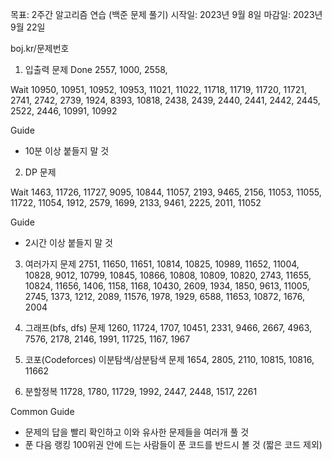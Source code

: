 
목표: 2주간 알고리즘 연습 (백준 문제 풀기)
시작일: 2023년 9월 8일
마감일: 2023년 9월 22일

boj.kr/문제번호

1. 입출력 문제
Done
2557, 1000, 2558,

Wait
10950, 10951, 10952, 10953, 11021, 11022, 11718, 11719, 11720, 11721, 2741, 2742, 2739, 1924, 8393, 10818, 2438, 2439, 2440, 2441, 2442, 2445, 2522, 2446, 10991, 10992

Guide
- 10분 이상 붙들지 말 것

2. DP 문제

Wait
1463, 11726, 11727, 9095, 10844, 11057, 2193, 9465, 2156, 11053, 11055, 11722, 11054, 1912, 2579, 1699, 2133, 9461, 2225, 2011, 11052

Guide
- 2시간 이상 붙들지 말 것

3. 여러가지 문제
2751, 11650, 11651, 10814, 10825, 10989, 11652, 11004, 10828, 9012, 10799, 10845, 10866, 10808, 10809, 10820, 2743, 11655, 10824, 11656, 1406, 1158, 1168, 10430, 2609, 1934, 1850, 9613, 11005, 2745, 1373, 1212, 2089, 11576, 1978, 1929, 6588, 11653, 10872, 1676, 2004

4. 그래프(bfs, dfs) 문제
1260, 11724, 1707, 10451, 2331, 9466, 2667, 4963, 7576, 2178, 2146, 1991, 11725, 1167, 1967

5. 코포(Codeforces) 이분탐색/삼분탐색 문제
1654, 2805, 2110, 10815, 10816, 11662

6. 분할정복
11728, 1780, 11729, 1992, 2447, 2448, 1517, 2261

Common Guide
- 문제의 답을 빨리 확인하고 이와 유사한 문제들을 여러개 풀 것
- 푼 다음 랭킹 100위권 안에 드는 사람들이 푼 코드를 반드시 볼 것 (짧은 코드 제외)

